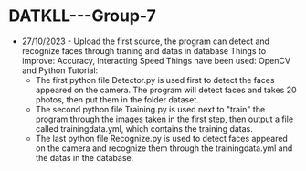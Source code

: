 # DATKLL---Group-7
* 27/10/2023 - Upload the first source, the program can detect and recognize faces through traning and datas in database
Things to improve: Accuracy, Interacting Speed
Things have been used: OpenCV and Python
Tutorial: 
  + The first python file Detector.py is used first to detect the faces appeared on the camera. The program will detect faces and takes 20 photos, then put them in the folder dataset.
  + The second python file Training.py is used next to "train" the program through the images taken in the first step, then output a file called trainingdata.yml, which contains the training datas.
  + The last python file Recognize.py is used to detect faces appeared on  the camera and recognize them through the trainingdata.yml and the datas in the database.
